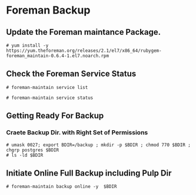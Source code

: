 # Foreman Backup 

## Update the Foreman maintance Package. 
```
# yum install -y https://yum.theforeman.org/releases/2.1/el7/x86_64/rubygem-foreman_maintain-0.6.4-1.el7.noarch.rpm
```

## Check the Foreman Service Status
```
# foreman-maintain service list
```

```
# foreman-maintain service status
```

## Getting Ready For Backup

### Craete Backup Dir. with Right Set of Permissions
```
# umask 0027; export BDIR=/backup ; mkdir -p $BDIR ; chmod 770 $BDIR ; chgrp postgres $BDIR
# ls -ld $BDIR
```

## Initiate Online Full Backup including Pulp Dir
```
# foreman-maintain backup online -y  $BDIR
```
